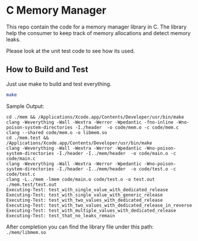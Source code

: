 # C Memory Manager

This repo contain the code for a memory manager library in C.
The library help the consumer to keep track of memory allocations and detect memory leaks.

Please look at the unit test code to see how its used.

## How to Build and Test

Just use make to build and test everything.

```bash
make
```

Sample Output:

```
cd ./mem && /Applications/Xcode.app/Contents/Developer/usr/bin/make
clang -Weverything -Wall -Wextra -Werror -Wpedantic -fno-inline -Wno-poison-system-directories -I./header  -o code/mem.o -c code/mem.c 
clang --shared code/mem.o -o libmem.so
cd ./mem.test && /Applications/Xcode.app/Contents/Developer/usr/bin/make
clang -Weverything -Wall -Wextra -Werror -Wpedantic -Wno-poison-system-directories -I./header -I../mem/header  -o code/main.o -c code/main.c 
clang -Weverything -Wall -Wextra -Werror -Wpedantic -Wno-poison-system-directories -I./header -I../mem/header  -o code/test.o -c code/test.c 
clang -L../mem -lmem code/main.o code/test.o -o test.out
./mem.test/test.out 
Executing-Test: test_with_single_value_with_dedicated_release
Executing-Test: test_with_single_value_with_generic_release
Executing-Test: test_with_two_values_with_dedicated_release
Executing-Test: test_with_two_values_with_dedicated_release_in_reverse
Executing-Test: test_with_multiple_values_with_dedicated_release
Executing-Test: test_that_no_leaks_remain
```

After completion you can find the library file under this path: `./mem/libmem.so`
